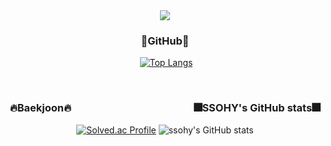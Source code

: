 <div align=center>
  
  <img src="https://capsule-render.vercel.app/api?type=waving&color=auto&height=300&section=header&text=SSOHY's GitHub&fontSize=90&fontAlign=70" />
  <br>
  <h3>🌵GitHub🌵</h3>
  
﻿  [![Top Langs](https://github-readme-stats.vercel.app/api/top-langs/?username=ssohy&langs_count=10&layout=compact&theme=dark)](https://github.com/ssohy/ssohy)
  
  <br>
  <h3>🔥Baekjoon🔥&emsp;&emsp;&emsp;&emsp;&emsp;&emsp;&emsp;&emsp;&emsp;&emsp;&emsp;&emsp;🎆SSOHY's GitHub stats🎆</h3>

  [![Solved.ac Profile](http://mazassumnida.wtf/api/v2/generate_badge?boj=jshpqpw)](https://solved.ac/jshpqpw/)  ![ssohy's GitHub stats](https://github-readme-stats.vercel.app/api?username=ssohy&show_icons=true&theme=tokyonight) 
  
  <br>
</div>
